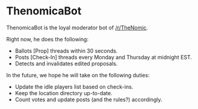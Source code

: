 ThenomicaBot
============

ThenomicaBot is the loyal moderator bot of [/r/TheNomic](http://www.reddit.com/r/TheNomic).

Right now, he does the following:

* Ballots [Prop] threads within 30 seconds.
* Posts [Check-In] threads every Monday and Thursday at midnight EST.
* Detects and invalidates edited proposals.

In the future, we hope he will take on the following duties:

* Update the idle players list based on check-ins.
* Keep the location directory up-to-date.
* Count votes and update posts (and the rules?) accordingly.
